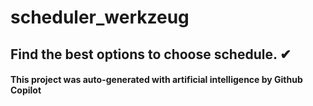 # scheduler_werkzeug
## Find the best options to choose schedule. ✔
#### This project was auto-generated with artificial intelligence by Github Copilot
